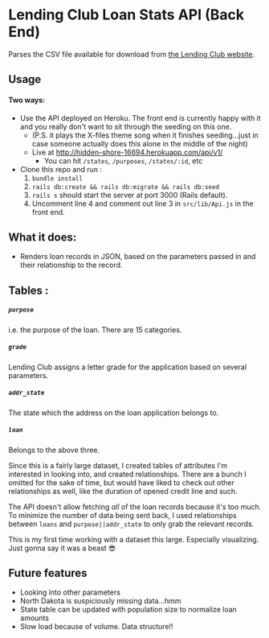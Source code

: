 # Lending Club Loan Stats API (Back End)

Parses the CSV file available for download from [the Lending Club website](https://www.lendingclub.com/info/download-data.action).

## Usage
#### Two ways:
* Use the API deployed on Heroku. The front end is currently happy with it and you really don't want to sit through the seeding on this one.
  - (P.S. it plays the X-files theme song when it finishes seeding...just in case someone actually does this alone in the middle of the night)
  - Live at http://hidden-shore-16694.herokuapp.com/api/v1/
    - You can hit `/states`, `/purposes`, `/states/:id`, etc
* Clone this repo and run :
  1. `bundle install`
  2. `rails db:create && rails db:migrate && rails db:seed`
  3. `rails s` should start the server at port 3000 (Rails default).
  4. Uncomment line 4 and comment out line 3 in `src/lib/Api.js` in the front end.
  
## What it does:
* Renders loan records in JSON, based on the parameters passed in and their relationship to the record.

## Tables :
##### `purpose`
i.e. the purpose of the loan. There are 15 categories.
##### `grade`
Lending Club assigns a letter grade for the application based on several parameters.
##### `addr_state`
The state which the address on the loan application belongs to.
##### `loan`
Belongs to the above three. 

Since this is a fairly large dataset, I created tables of attributes I'm interested in looking into, and created relationships. There are a bunch I omitted for the sake of time, but would have liked to check out other relationships as well, like the duration of opened credit line and such.

The API doesn't allow fetching *all* of the loan records because it's too much. To minimize the number of data being sent back, I used relationships between `loans` and `purpose||addr_state` to only grab the relevant records.

This is my first time working with a dataset this large. Especially visualizing. Just gonna say it was a beast 😎

## Future features
- Looking into other parameters 
- North Dakota is suspiciously missing data...hmm
- State table can be updated with population size to normalize loan amounts
- Slow load because of volume. Data structure!!
